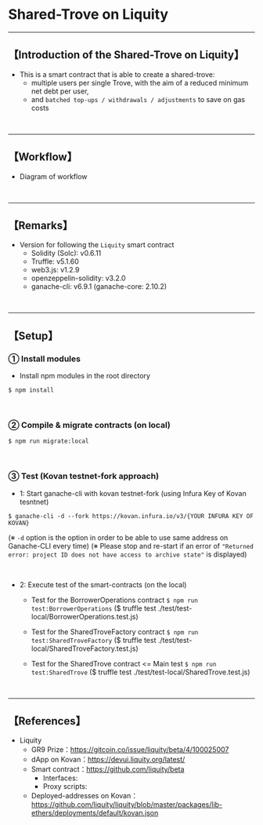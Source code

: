 # Shared-Trove on Liquity

***
## 【Introduction of the Shared-Trove on Liquity】
- This is a smart contract that is able to create a shared-trove: 
  - multiple users per single Trove, with the aim of a reduced minimum net debt per user, 
  - and `batched top-ups / withdrawals / adjustments` to save on gas costs

&nbsp;

***

## 【Workflow】
- Diagram of workflow  

&nbsp;

***

## 【Remarks】
- Version for following the `Liquity` smart contract
  - Solidity (Solc): v0.6.11
  - Truffle: v5.1.60
  - web3.js: v1.2.9
  - openzeppelin-solidity: v3.2.0
  - ganache-cli: v6.9.1 (ganache-core: 2.10.2)


&nbsp;

***

## 【Setup】
### ① Install modules
- Install npm modules in the root directory
```
$ npm install
```

<br>

### ② Compile & migrate contracts (on local)
```
$ npm run migrate:local
```

<br>

### ③ Test (Kovan testnet-fork approach)
- 1: Start ganache-cli with kovan testnet-fork (using Infura Key of Kovan tesntnet)
```
$ ganache-cli -d --fork https://kovan.infura.io/v3/{YOUR INFURA KEY OF KOVAN}
```
(※ `-d` option is the option in order to be able to use same address on Ganache-CLI every time)
(※ Please stop and re-start if an error of `"Returned error: project ID does not have access to archive state"` is displayed)

<br>

- 2: Execute test of the smart-contracts (on the local)
  - Test for the BorrowerOperations contract
    `$ npm run test:BorrowerOperations`
    ($ truffle test ./test/test-local/BorrowerOperations.test.js)

  - Test for the SharedTroveFactory contract
    `$ npm run test:SharedTroveFactory`
    ($ truffle test ./test/test-local/SharedTroveFactory.test.js)

  - Test for the SharedTrove contract  <= Main test
    `$ npm run test:SharedTrove`
    ($ truffle test ./test/test-local/SharedTrove.test.js)

<br>


***

## 【References】
- Liquity
  - GR9 Prize：https://gitcoin.co/issue/liquity/beta/4/100025007
  - dApp on Kovan：https://devui.liquity.org/latest/
  - Smart contract：https://github.com/liquity/beta
    - Interfaces: 
    - Proxy scripts:
  - Deployed-addresses on Kovan：https://github.com/liquity/liquity/blob/master/packages/lib-ethers/deployments/default/kovan.json

